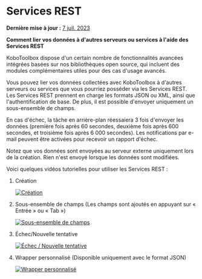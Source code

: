# Services REST
**Dernière mise à jour :** <a href="https://github.com/kobotoolbox/docs/blob/7ca46b8455887292b012aeb709e7e244245bf6b9/source/rest_services.md" class="reference">7 juil. 2023</a>

**Comment lier vos données à d'autres serveurs ou services à l'aide des Services REST**

KoboToolbox dispose d'un certain nombre de fonctionnalités avancées intégrées basées sur nos bibliothèques open source, qui incluent des modules complémentaires utiles pour des cas d'usage avancés.

Vous pouvez lier vos données collectées avec KoboToolbox à d'autres serveurs ou services que vous pourriez posséder via les Services REST. Les Services REST prennent en charge les formats JSON ou XML, ainsi que l'authentification de base. De plus, il est possible d'envoyer uniquement un sous-ensemble de champs.

En cas d'échec, la tâche en arrière-plan réessaiera 3 fois d'envoyer les données (première fois après 60 secondes, deuxième fois après 600 secondes, et troisième fois après 6 000 secondes). Les notifications par e-mail peuvent être activées pour recevoir un rapport d'échec.

Notez que vos données sont envoyées au serveur externe uniquement lors de la création. Rien n'est envoyé lorsque les données sont modifiées.

Voici quelques vidéos tutorielles pour utiliser les Services REST :

1. Création

    [![Création](/images/rest_services/thumbnail_1.jpg)](https://fast.wistia.net/embed/iframe/6i2hw2gcr1 "Création")

2. Sous-ensemble de champs (Les champs sont ajoutés en appuyant sur « Entrée » ou « Tab »)

    [![Sous-ensemble de champs](/images/rest_services/thumbnail_2.jpg)](https://fast.wistia.net/embed/iframe/u6su0atm2w "Sous-ensemble de champs")

3. Échec/Nouvelle tentative

    [![Échec / Nouvelle tentative](/images/rest_services/thumbnail_3.jpg)](https://fast.wistia.net/embed/iframe/7my5eab5lm "Échec / Nouvelle tentative")

4. Wrapper personnalisé (Disponible uniquement avec le format JSON)

    [![Wrapper personnalisé](/images/rest_services/thumbnail_4.jpg)](https://fast.wistia.net/embed/iframe/pd0czyksbx "Wrapper personnalisé")